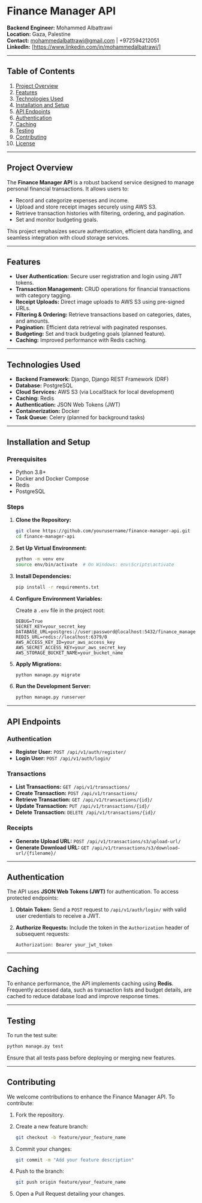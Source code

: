 # Finance Manager API

**Backend Engineer:** Mohammed Albattrawi  
**Location:** Gaza, Palestine  
**Contact:** mohammedalbattrawi@gmail.com | +972594212051  
**LinkedIn:** [https://www.linkedin.com/in/mohammedalbatrawi/]   

---

## Table of Contents

1. [Project Overview](#project-overview)
2. [Features](#features)
3. [Technologies Used](#technologies-used)
4. [Installation and Setup](#installation-and-setup)
5. [API Endpoints](#api-endpoints)
6. [Authentication](#authentication)
7. [Caching](#caching)
8. [Testing](#testing)
9. [Contributing](#contributing)
10. [License](#license)

---

## Project Overview

The **Finance Manager API** is a robust backend service designed to manage personal financial transactions. It allows users to:

- Record and categorize expenses and income.
- Upload and store receipt images securely using AWS S3.
- Retrieve transaction histories with filtering, ordering, and pagination.
- Set and monitor budgeting goals.

This project emphasizes secure authentication, efficient data handling, and seamless integration with cloud storage services.

---

## Features

- **User Authentication:** Secure user registration and login using JWT tokens.
- **Transaction Management:** CRUD operations for financial transactions with category tagging.
- **Receipt Uploads:** Direct image uploads to AWS S3 using pre-signed URLs.
- **Filtering & Ordering:** Retrieve transactions based on categories, dates, and amounts.
- **Pagination:** Efficient data retrieval with paginated responses.
- **Budgeting:** Set and track budgeting goals (planned feature).
- **Caching:** Improved performance with Redis caching.

---

## Technologies Used

- **Backend Framework:** Django, Django REST Framework (DRF)
- **Database:** PostgreSQL
- **Cloud Services:** AWS S3 (via LocalStack for local development)
- **Caching:** Redis
- **Authentication:** JSON Web Tokens (JWT)
- **Containerization:** Docker
- **Task Queue:** Celery (planned for background tasks)

---

## Installation and Setup

### Prerequisites

- Python 3.8+
- Docker and Docker Compose
- Redis
- PostgreSQL

### Steps

1. **Clone the Repository:**

   ```bash
   git clone https://github.com/yourusername/finance-manager-api.git
   cd finance-manager-api
   ```

2. **Set Up Virtual Environment:**

   ```bash
   python -m venv env
   source env/bin/activate  # On Windows: env\Scripts\activate
   ```

3. **Install Dependencies:**

   ```bash
   pip install -r requirements.txt
   ```

4. **Configure Environment Variables:**

   Create a `.env` file in the project root:

   ```env
   DEBUG=True
   SECRET_KEY=your_secret_key
   DATABASE_URL=postgres://user:password@localhost:5432/finance_manager
   REDIS_URL=redis://localhost:6379/0
   AWS_ACCESS_KEY_ID=your_aws_access_key
   AWS_SECRET_ACCESS_KEY=your_aws_secret_key
   AWS_STORAGE_BUCKET_NAME=your_bucket_name
   ```

5. **Apply Migrations:**

   ```bash
   python manage.py migrate
   ```

6. **Run the Development Server:**

   ```bash
   python manage.py runserver
   ```

---

## API Endpoints

### Authentication

- **Register User:** `POST /api/v1/auth/register/`
- **Login User:** `POST /api/v1/auth/login/`

### Transactions

- **List Transactions:** `GET /api/v1/transactions/`
- **Create Transaction:** `POST /api/v1/transactions/`
- **Retrieve Transaction:** `GET /api/v1/transactions/{id}/`
- **Update Transaction:** `PUT /api/v1/transactions/{id}/`
- **Delete Transaction:** `DELETE /api/v1/transactions/{id}/`

### Receipts

- **Generate Upload URL:** `POST /api/v1/transactions/s3/upload-url/`
- **Generate Download URL:** `GET /api/v1/transactions/s3/download-url/{filename}/`

---

## Authentication

The API uses **JSON Web Tokens (JWT)** for authentication. To access protected endpoints:

1. **Obtain Token:** Send a `POST` request to `/api/v1/auth/login/` with valid user credentials to receive a JWT.
2. **Authorize Requests:** Include the token in the `Authorization` header of subsequent requests:

   ```http
   Authorization: Bearer your_jwt_token
   ```

---

## Caching

To enhance performance, the API implements caching using **Redis**. Frequently accessed data, such as transaction lists and budget details, are cached to reduce database load and improve response times.

---

## Testing

To run the test suite:

```bash
python manage.py test
```

Ensure that all tests pass before deploying or merging new features.

---

## Contributing

We welcome contributions to enhance the Finance Manager API. To contribute:

1. Fork the repository.
2. Create a new feature branch:

   ```bash
   git checkout -b feature/your_feature_name
   ```

3. Commit your changes:

   ```bash
   git commit -m "Add your feature description"
   ```

4. Push to the branch:

   ```bash
   git push origin feature/your_feature_name
   ```

5. Open a Pull Request detailing your changes.
